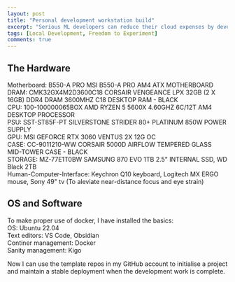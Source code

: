 ```yaml
---
layout: post
title: "Personal development workstation build"
excerpt: "Serious ML developers can reduce their cloud expenses by developing locally and deploying containerised apps"
tags: [Local Development, Freedom to Experiment]
comments: true
---
```


## The Hardware

Motherboard:    B550-A PRO MSI B550-A PRO AM4 ATX MOTHERBOARD  
DRAM:           CMK32GX4M2D3600C18 CORSAIR VENGEANCE LPX 32GB (2 X 16GB) DDR4 DRAM 3600MHZ C18 DESKTOP RAM - BLACK  
CPU:            100-100000065BOX AMD RYZEN 5 5600X 4.60GHZ 6C/12T AM4 DESKTOP PROCESSOR  
PSU:            SST-ST85F-PT SILVERSTONE STRIDER 80+ PLATINUM 850W POWER SUPPLY  
GPU:            MSI GEFORCE RTX 3060 VENTUS 2X 12G OC  
CASE:           CC-9011210-WW CORSAIR 5000D AIRFLOW TEMPERED GLASS MID-TOWER CASE - BLACK  
STORAGE:        MZ-77E1T0BW SAMSUNG 870 EVO 1TB 2.5" INTERNAL SSD, WD Black 2TB  
Human-Computer-Interface:   Keychron Q10 keyboard, Logitech MX ERGO mouse,  Sony 49" tv (To aleviate near-distance focus and eye strain)



## OS and Software  

To make proper use of docker, I have installed the basics:  
OS:                     Ubuntu 22.04  
Text editors:           VS Code, Obsidian  
Continer management:    Docker  
Sanity management:      Kigo  

Now I can use the template repos in my GitHub account to initialise a project and maintain a stable deployment when the development work is complete.  